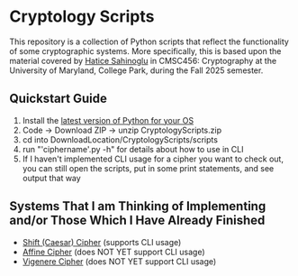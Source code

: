 # Cryptology Scripts
This repository is a collection of Python scripts that reflect the functionality of some cryptographic systems. More specifically, this is based upon the material covered by [Hatice Sahinoglu](https://www-math.umd.edu/people/lecturers/item/1372-hsahinog.html) in CMSC456: Cryptography at the University of Maryland, College Park, during the Fall 2025 semester.

## Quickstart Guide
1. Install the [latest version of Python for your OS](https://www.python.org/downloads)
2. Code -> Download ZIP -> unzip CryptologyScripts.zip
3. cd into DownloadLocation/CryptologyScripts/scripts
4. run "'ciphername'.py -h" for details about how to use in CLI
5. If I haven't implemented CLI usage for a cipher you want to check out, you
can still open the scripts, put in some print statements, and see output that way

## Systems That I am Thinking of Implementing and/or Those Which I Have Already Finished
- [Shift (Caesar) Cipher](https://github.com/crt038/CryptologyScripts/blob/main/scripts/shiftcipher.py) (supports CLI usage)
- [Affine Cipher](https://github.com/crt038/CryptologyScripts/blob/main/scripts/affinecipher.py) (does NOT YET support CLI usage)
- [Vigenere Cipher](https://github.com/crt038/CryptologyScripts/blob/main/scripts/vigenere.py) (does NOT YET support CLI usage)
